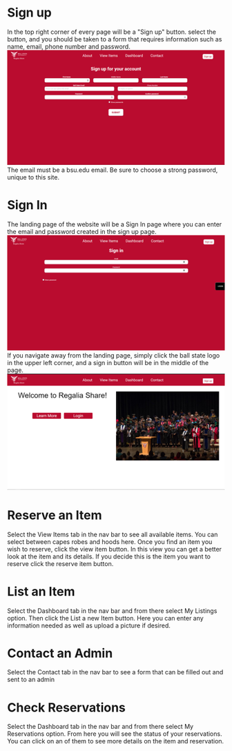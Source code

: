 # Sign up
In the top right corner of every page will be a "Sign up" button. select the button, and you should be taken to a form that requires information such as name, email, phone number and password. ![signup](SignUp.png) The email must be a bsu.edu email. Be sure to choose a strong password, unique to this site.
# Sign In
The landing page of the website will be a Sign In page where you can enter the email and password created in the sign up page. ![signin](SignIn.png) If you navigate away from the landing page, simply click the ball state logo in the upper left corner, and a sign in button will be in the middle of the page.![homepage](HomePage.png)
# Reserve an Item
Select the View Items tab in the nav bar to see all available items. You can select between capes robes and hoods here. Once you find an item you wish to reserve, click the view item button. In this view you can get a better look at the item and its details. If you decide this is the item you want to reserve click the reserve item button.
# List an Item
Select the Dashboard tab in the nav bar and from there select My Listings option. Then click the List a new Item button. Here you can enter any information needed as well as upload a picture if desired.
# Contact an Admin
Select the Contact tab in the nav bar to see a form that can be filled out and sent to an admin
# Check Reservations
Select the Dashboard tab in the nav bar and from there select My Reservations option. From here you will see the status of your reservations. You can click on an of them to see more details on the item and reservation.
 